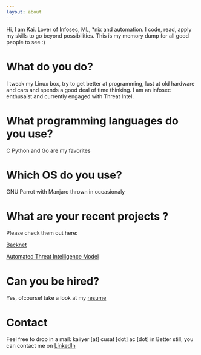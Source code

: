 ```yaml
---
layout: about
---
```


Hi, I am Kai. Lover of Infosec, ML, *nix and automation. I code, read, apply my skills to go beyond possibilities. This is my memory dump for all good people to see :)

# What do you do?
I tweak my Linux box, try to get better at programming, lust at old hardware and cars and spends a good deal of time thinking. I am an infosec enthusaist and currently engaged with Threat Intel.

# What programming languages do you use?
C Python and Go are my favorites 

# Which OS do you use?
GNU Parrot with Manjaro thrown in occasionaly

# What are your recent projects ?
Please check them out here: 

[Backnet](https://kaiiyer.github.io/backnet/)

[Automated Threat Intelligence Model](https://kaiiyer.github.io/automated-threat-intelligent-model/)

# Can you be hired?
Yes, ofcourse! take a look at my [resume](https://github.com/kaiiyer/kaiiyer.github.io/raw/master/me/Resume.pdf)

# Contact
Feel free to drop in a mail: kaiiyer [at] cusat [dot] ac [dot] in
Better still, you can contact me on [LinkedIn](https://www.linkedin.com/in/anoop-krishnan47/)
